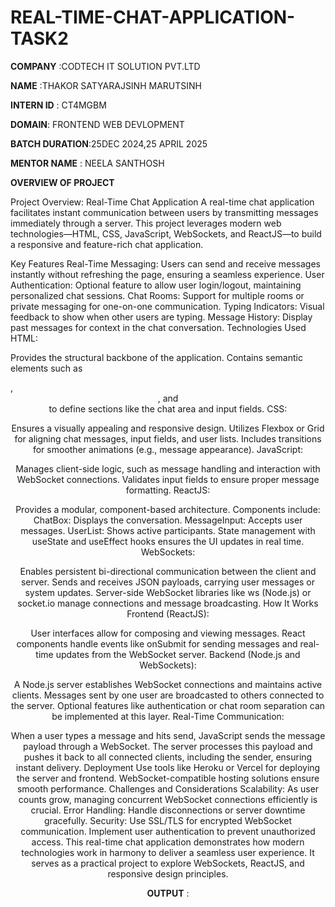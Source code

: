 # REAL-TIME-CHAT-APPLICATION-TASK2

**COMPANY** :CODTECH IT SOLUTION PVT.LTD

**NAME**  :THAKOR SATYARAJSINH MARUTSINH

**INTERN ID** : CT4MGBM

**DOMAIN**: FRONTEND WEB DEVLOPMENT

**BATCH DURATION**:25DEC 2024,25 APRIL 2025

**MENTOR NAME** : NEELA SANTHOSH

**OVERVIEW OF PROJECT**

Project Overview: Real-Time Chat Application
A real-time chat application facilitates instant communication between users by transmitting messages immediately through a server. This project leverages modern web technologies—HTML, CSS, JavaScript, WebSockets, and ReactJS—to build a responsive and feature-rich chat application.

Key Features
Real-Time Messaging:
Users can send and receive messages instantly without refreshing the page, ensuring a seamless experience.
User Authentication:
Optional feature to allow user login/logout, maintaining personalized chat sessions.
Chat Rooms:
Support for multiple rooms or private messaging for one-on-one communication.
Typing Indicators:
Visual feedback to show when other users are typing.
Message History:
Display past messages for context in the chat conversation.
Technologies Used
HTML:

Provides the structural backbone of the application.
Contains semantic elements such as <div>, <header>, and <footer> to define sections like the chat area and input fields.
CSS:

Ensures a visually appealing and responsive design.
Utilizes Flexbox or Grid for aligning chat messages, input fields, and user lists.
Includes transitions for smoother animations (e.g., message appearance).
JavaScript:

Manages client-side logic, such as message handling and interaction with WebSocket connections.
Validates input fields to ensure proper message formatting.
ReactJS:

Provides a modular, component-based architecture.
Components include:
ChatBox: Displays the conversation.
MessageInput: Accepts user messages.
UserList: Shows active participants.
State management with useState and useEffect hooks ensures the UI updates in real time.
WebSockets:

Enables persistent bi-directional communication between the client and server.
Sends and receives JSON payloads, carrying user messages or system updates.
Server-side WebSocket libraries like ws (Node.js) or socket.io manage connections and message broadcasting.
How It Works
Frontend (ReactJS):

User interfaces allow for composing and viewing messages.
React components handle events like onSubmit for sending messages and real-time updates from the WebSocket server.
Backend (Node.js and WebSockets):

A Node.js server establishes WebSocket connections and maintains active clients.
Messages sent by one user are broadcasted to others connected to the server.
Optional features like authentication or chat room separation can be implemented at this layer.
Real-Time Communication:

When a user types a message and hits send, JavaScript sends the message payload through a WebSocket.
The server processes this payload and pushes it back to all connected clients, including the sender, ensuring instant delivery.
Deployment
Use tools like Heroku or Vercel for deploying the server and frontend.
WebSocket-compatible hosting solutions ensure smooth performance.
Challenges and Considerations
Scalability: As user counts grow, managing concurrent WebSocket connections efficiently is crucial.
Error Handling: Handle disconnections or server downtime gracefully.
Security: Use SSL/TLS for encrypted WebSocket communication. Implement user authentication to prevent unauthorized access.
This real-time chat application demonstrates how modern technologies work in harmony to deliver a seamless user experience. It serves as a practical project to explore WebSockets, ReactJS, and responsive design principles.

**OUTPUT** :











